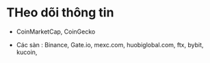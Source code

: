 # THeo dõi thông tin 
- CoinMarketCap, CoinGecko

- Các sàn : Binance, Gate.io, mexc.com, huobiglobal.com, ftx, bybit, kucoin,  
